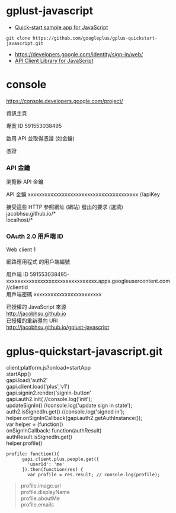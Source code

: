 # gplust-javascript

* [Quick-start sample app for JavaScript](https://developers.google.com/+/web/samples/javascript)  

```
git clone https://github.com/googleplus/gplus-quickstart-javascript.git
```

* https://developers.google.com/identity/sign-in/web/  
* [API Client Library for JavaScript ](https://developers.google.com/api-client-library/javascript/)

# console

https://console.developers.google.com/project/

資訊主頁 

專案 ID
591553038495

啟用 API 並取得憑證 (如金鑰)

憑證

### API 金鑰

瀏覽器 API 金鑰  

API 金鑰 xxxxxxxxxxxxxxxxxxxxxxxxxxxxxxxxxxxxxxx //apiKey  

接受這些 HTTP 參照網址 (網站) 發出的要求 (選填)  
jacobhsu.github.io/*  
localhost/*  


### OAuth 2.0 用戶端 ID  
Web client 1  

網路應用程式 的用戶端編號

用戶端 ID 591553038495-xxxxxxxxxxxxxxxxxxxxxxxxxxxxxxxx.apps.googleusercontent.com  //clientId  
用戶端密碼 xxxxxxxxxxxxxxxxxxxxxxxx  

已授權的 JavaScript 來源  
http://jacobhsu.github.io  
已授權的重新導向 URI  
http://jacobhsu.github.io/gplust-javascript  

# gplus-quickstart-javascript.git

client:platform.js?onload=startApp  
startApp()  
gapi.load('auth2'  
gapi.client.load('plus','v1')  
gapi.signin2.render('signin-button'  
gapi.auth2.init( //console.log('init');  
updateSignIn() //console.log('update sign in state');  
auth2.isSignedIn.get() //console.log('signed in');  
helper.onSignInCallback(gapi.auth2.getAuthInstance());  
var helper = (function()  
onSignInCallback: function(authResult)  
authResult.isSignedIn.get()  
helper.profile()  
```
profile: function(){
      gapi.client.plus.people.get({
        'userId': 'me'
      }).then(function(res) {
        var profile = res.result; // console.log(profile);
```
>profile.image.url  
profile.displayName  
profile.aboutMe  
profile.emails  


